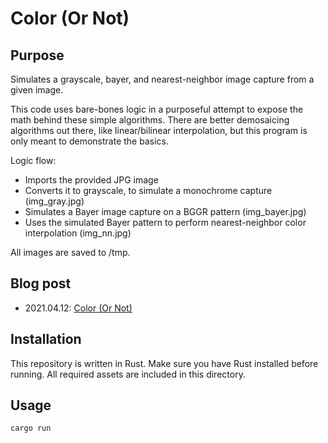 # Color (Or Not)

## Purpose

Simulates a grayscale, bayer, and nearest-neighbor image capture from a given
image.

This code uses bare-bones logic in a purposeful attempt to expose the math
behind these simple algorithms. There are better demosaicing algorithms out
there, like linear/bilinear interpolation, but this program is only meant to
demonstrate the basics.

Logic flow:

- Imports the provided JPG image
- Converts it to grayscale, to simulate a monochrome capture (img_gray.jpg)
- Simulates a Bayer image capture on a BGGR pattern (img_bayer.jpg)
- Uses the simulated Bayer pattern to perform nearest-neighbor color
  interpolation (img_nn.jpg)

All images are saved to /tmp.

## Blog post

- 2021.04.12: [Color \(Or Not\)](https://www.tangramvision.com/blog/)

## Installation

This repository is written in Rust. Make sure you have Rust installed before
running. All required assets are included in this directory.

## Usage

```cargo run```

